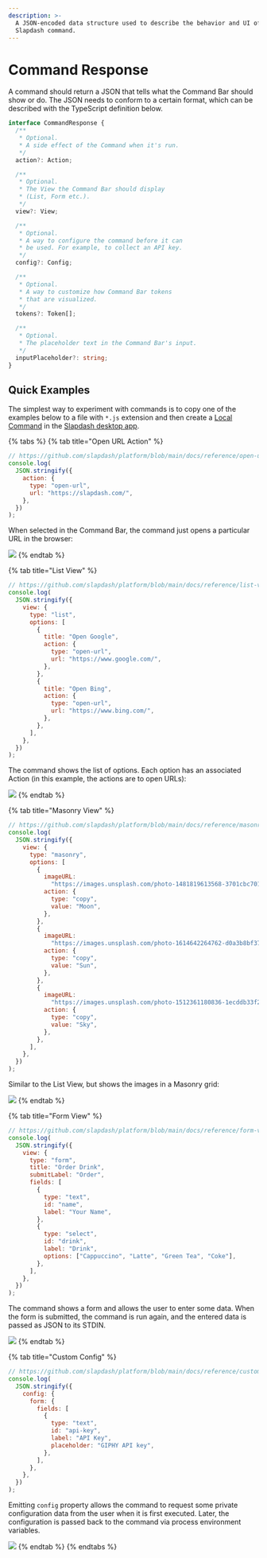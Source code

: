 ```yaml
---
description: >-
  A JSON-encoded data structure used to describe the behavior and UI of a
  Slapdash command.
---
```


# Command Response

A command should return a JSON that tells what the Command Bar should show or do. The JSON needs to conform to a certain format, which can be described with the TypeScript definition below.

```typescript
interface CommandResponse {
  /**
   * Optional.
   * A side effect of the Command when it's run.
   */
  action?: Action;

  /**
   * Optional.
   * The View the Command Bar should display
   * (List, Form etc.).
   */
  view?: View;

  /**
   * Optional.
   * A way to configure the command before it can
   * be used. For example, to collect an API key.
   */
  config?: Config;

  /**
   * Optional.
   * A way to customize how Command Bar tokens
   * that are visualized.
   */
  tokens?: Token[];

  /**
   * Optional.
   * The placeholder text in the Command Bar's input.
   */
  inputPlaceholder?: string;
}
```

## Quick Examples

The simplest way to experiment with commands is to copy one of the examples below to a file with `*.js` extension and then create a [Local Command](../command-bar-101/local-commands.md) in the [Slapdash desktop app](https://slapdash.com/download).

{% tabs %}
{% tab title="Open URL Action" %}
```javascript
// https://github.com/slapdash/platform/blob/main/docs/reference/open-url.js
console.log(
  JSON.stringify({
    action: {
      type: "open-url",
      url: "https://slapdash.com/",
    },
  })
);
```

When selected in the Command Bar, the command just opens a particular URL in the browser:

![](../.gitbook/assets/screen-shot-2021-06-11-at-8.31.38-pm.png)
{% endtab %}

{% tab title="List View" %}
```javascript
// https://github.com/slapdash/platform/blob/main/docs/reference/list-view.js
console.log(
  JSON.stringify({
    view: {
      type: "list",
      options: [
        {
          title: "Open Google",
          action: {
            type: "open-url",
            url: "https://www.google.com/",
          },
        },
        {
          title: "Open Bing",
          action: {
            type: "open-url",
            url: "https://www.bing.com/",
          },
        },
      ],
    },
  })
);
```

The command shows the list of options. Each option has an associated Action \(in this example, the actions are to open URLs\):

![](../.gitbook/assets/screen-shot-2021-06-11-at-8.30.10-pm.png)
{% endtab %}

{% tab title="Masonry View" %}
```javascript
// https://github.com/slapdash/platform/blob/main/docs/reference/masonry-view.js
console.log(
  JSON.stringify({
    view: {
      type: "masonry",
      options: [
        {
          imageURL:
            "https://images.unsplash.com/photo-1481819613568-3701cbc70156",
          action: {
            type: "copy",
            value: "Moon",
          },
        },
        {
          imageURL:
            "https://images.unsplash.com/photo-1614642264762-d0a3b8bf3700",
          action: {
            type: "copy",
            value: "Sun",
          },
        },
        {
          imageURL:
            "https://images.unsplash.com/photo-1512361180836-1ecddb33f2dd",
          action: {
            type: "copy",
            value: "Sky",
          },
        },
      ],
    },
  })
);
```

Similar to the List View, but shows the images in a Masonry grid:

![](../.gitbook/assets/screen-shot-2021-06-11-at-8.28.52-pm.png)
{% endtab %}

{% tab title="Form View" %}
```javascript
// https://github.com/slapdash/platform/blob/main/docs/reference/form-view.js
console.log(
  JSON.stringify({
    view: {
      type: "form",
      title: "Order Drink",
      submitLabel: "Order",
      fields: [
        {
          type: "text",
          id: "name",
          label: "Your Name",
        },
        {
          type: "select",
          id: "drink",
          label: "Drink",
          options: ["Cappuccino", "Latte", "Green Tea", "Coke"],
        },
      ],
    },
  })
);
```

The command shows a form and allows the user to enter some data. When the form is submitted, the command is run again, and the entered data is passed as JSON to its STDIN.

![](../.gitbook/assets/screen-shot-2021-06-11-at-8.28.24-pm.png)
{% endtab %}

{% tab title="Custom Config" %}
```javascript
// https://github.com/slapdash/platform/blob/main/docs/reference/custom-config.js
console.log(
  JSON.stringify({
    config: {
      form: {
        fields: [
          {
            type: "text",
            id: "api-key",
            label: "API Key",
            placeholder: "GIPHY API key",
          },
        ],
      },
    },
  })
);
```

Emitting `config` property allows the command to request some private configuration data from the user when it is first executed. Later, the configuration is passed back to the command via process environment variables.

![](../.gitbook/assets/screen-shot-2021-06-11-at-8.27.53-pm.png)
{% endtab %}
{% endtabs %}


